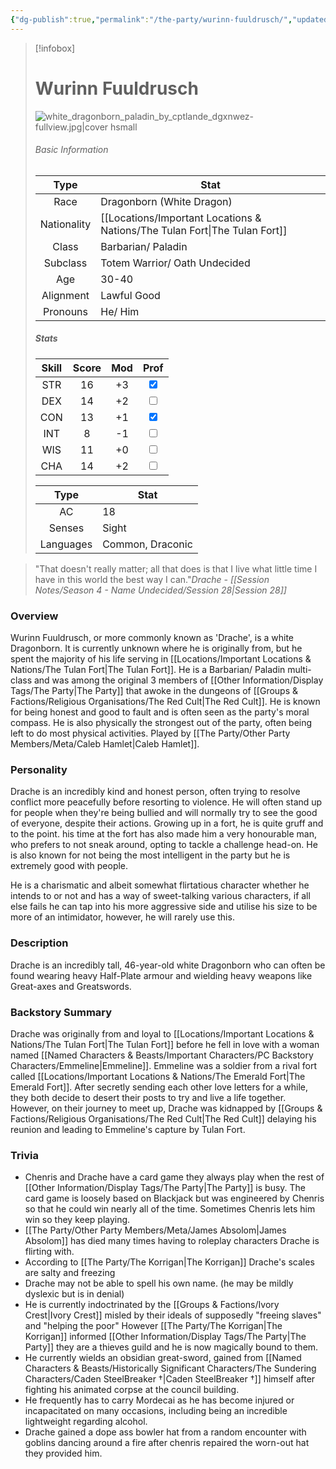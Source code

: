 ```yaml
---
{"dg-publish":true,"permalink":"/the-party/wurinn-fuuldrusch/","updated":"2025-01-12T16:19:49.126+00:00"}
---
```



> [!infobox]
> # Wurinn Fuuldrusch
> ![white_dragonborn_paladin_by_cptlande_dgxnwez-fullview.jpg|cover hsmall](/img/user/Admin/Attachments/white_dragonborn_paladin_by_cptlande_dgxnwez-fullview.jpg)
> ###### Basic Information
> 
>  Type | Stat |
> :----: | --- |
>  Race | Dragonborn (White Dragon) |
>  Nationality | [[Locations/Important Locations & Nations/The Tulan Fort\|The Tulan Fort]] |
>  Class | Barbarian/ Paladin |
>  Subclass | Totem Warrior/ Oath Undecided |
>  Age | 30-40 |
>  Alignment | Lawful Good |
>  Pronouns | He/ Him |
>  ##### Stats
> Skill | Score | Mod | Prof |
> :---: | :---: | :---: | :---: |
>  STR | 16 | +3 | <input type="checkbox" checked> |
>  DEX | 14 | +2 |  <input type="checkbox" unchecked> |
>  CON | 13 | +1 | <input type="checkbox" checked> |
>  INT | 8 | -1 | <input type="checkbox" unchecked>|
>  WIS | 11 | +0 | <input type="checkbox" unchecked> |
>  CHA | 14 | +2 | <input type="checkbox" unchecked> |
>  
>Type | Stat |
>:---: | --- |
>AC | 18 |
>Senses | Sight |
>Languages | Common, Draconic|


> "That doesn't really matter; all that does is that I live what little time I have in this world the best way I can."<cite>Drache - [[Session Notes/Season 4 - Name Undecided/Session 28\|Session 28]]</cite>

### Overview
Wurinn Fuuldrusch, or more commonly known as 'Drache', is a white Dragonborn. It is currently unknown where he is originally from, but he spent the majority of his life serving in [[Locations/Important Locations & Nations/The Tulan Fort\|The Tulan Fort]]. He is a Barbarian/ Paladin multi-class and was among the original 3 members of [[Other Information/Display Tags/The Party\|The Party]] that awoke in the dungeons of [[Groups & Factions/Religious Organisations/The Red Cult\|The Red Cult]]. He is known for being honest and good to fault and is often seen as the party's moral compass. He is also physically the strongest out of the party, often being left to do most physical activities. Played by [[The Party/Other Party Members/Meta/Caleb Hamlet\|Caleb Hamlet]].

### Personality
Drache is an incredibly kind and honest person, often trying to resolve conflict more peacefully before resorting to violence. He will often stand up for people when they're being bullied and will normally try to see the good of everyone, despite their actions. Growing up in a fort, he is quite gruff and to the point. his time at the fort has also made him a very honourable man, who prefers to not sneak around, opting to tackle a challenge head-on. He is also known for not being the most intelligent in the party but he is extremely good with people. 

He is a charismatic and albeit somewhat flirtatious character whether he intends to or not and has a way of sweet-talking various characters, if all else fails he can tap into his more aggressive side and utilise his size to be more of an intimidator, however, he will rarely use this.

### Description
Drache is an incredibly tall, 46-year-old white Dragonborn who can often be found wearing heavy Half-Plate armour and wielding heavy weapons like Great-axes and Greatswords. 

### Backstory Summary
Drache was originally from and loyal to [[Locations/Important Locations & Nations/The Tulan Fort\|The Tulan Fort]] before he fell in love with a woman named [[Named Characters & Beasts/Important Characters/PC Backstory Characters/Emmeline\|Emmeline]]. Emmeline was a soldier from a rival fort called [[Locations/Important Locations & Nations/The Emerald Fort\|The Emerald Fort]]. After secretly sending each other love letters for a while, they both decide to desert their posts to try and live a life together. However, on their journey to meet up, Drache was kidnapped by [[Groups & Factions/Religious Organisations/The Red Cult\|The Red Cult]] delaying his reunion and leading to Emmeline's capture by Tulan Fort.

### Trivia
- Chenris and Drache have a card game they always play when the rest of [[Other Information/Display Tags/The Party\|The Party]] is busy. The card game is loosely based on Blackjack but was engineered by Chenris so that he could win nearly all of the time. Sometimes Chenris lets him win so they keep playing. 
- [[The Party/Other Party Members/Meta/James Absolom\|James Absolom]] has died many times having to roleplay characters Drache is flirting with.
- According to [[The Party/The Korrigan\|The Korrigan]] Drache's scales are salty and freezing
- Drache may not be able to spell his own name. (he may be mildly dyslexic but is in denial)
- He is currently indoctrinated by the [[Groups & Factions/Ivory Crest\|Ivory Crest]] misled by their ideals of supposedly "freeing slaves" and "helping the poor" However [[The Party/The Korrigan\|The Korrigan]] informed [[Other Information/Display Tags/The Party\|The Party]] they are a thieves guild and he is now magically bound to them.
- He currently wields an obsidian great-sword, gained from [[Named Characters & Beasts/Historically Significant  Characters/The Sundering Characters/Caden SteelBreaker †\|Caden SteelBreaker †]] himself after fighting his animated corpse at the council building. 
- He frequently has to carry Mordecai as he has become injured or incapacitated on many occasions, including being an incredible lightweight regarding alcohol.
- Drache gained a dope ass bowler hat from a random encounter with goblins dancing around a fire after chenris repaired the worn-out hat they provided him.